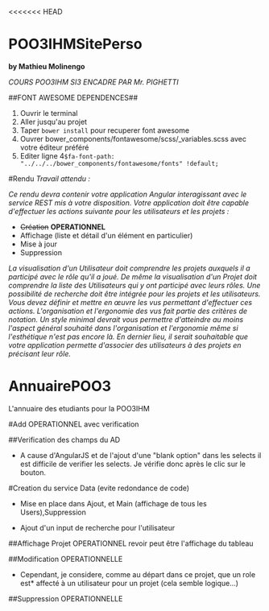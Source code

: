 <<<<<<< HEAD
# POO3IHMSitePerso
**by Mathieu Molinengo**

*COURS POO3IHM SI3 ENCADRE PAR Mr. PIGHETTI*

##FONT AWESOME DEPENDENCES##

1. Ouvrir le terminal
2. Aller jusqu'au projet
3. Taper `bower install` pour recuperer font awesome
4. Ouvrer bower_components/fontawesome/scss/_variables.scss avec votre éditeur préféré
5. Editer ligne 4`$fa-font-path:        "../../../bower_components/fontawesome/fonts" !default;`

#Rendu
*Travail attendu :*

*Ce rendu devra contenir votre application Angular*
*interagissant avec le service REST mis à votre*
*disposition.*
*Votre application doit être capable d'effectuer les actions suivante pour les utilisateurs et les projets :*

* ~~Création~~ **OPERATIONNEL**
* Affichage (liste et détail d'un élément en particulier)
* Mise à jour
* Suppression

*La visualisation d'un Utilisateur doit comprendre les projets auxquels il a participé avec le rôle qu'il*
*a joué. De même la visualisation d'un Projet doit comprendre la liste des Utilisateurs qui y ont*
*participé avec leurs rôles.*
*Une possibilité de recherche doit être intégrée pour les projets et les utilisateurs.*
*Vous devez définir et mettre en œuvre les vus permettant d'effectuer ces actions. L'organisation et*
*l'ergonomie des vus fait partie des critères de notation.*
*Un style minimal devrait vous permettre*
*d'atteindre au moins l'aspect général souhaité dans l'organisation et l'ergonomie même si l'esthétique*
*n'est pas encore là.*
*En dernier lieu, il serait souhaitable que votre application permette d'associer des utilisateurs à des*
*projets en précisant leur rôle.*


# AnnuairePOO3
L'annuaire des etudiants pour la POO3IHM

#Add OPERATIONNEL avec verification

##Verification des champs du AD

* A cause d'AngularJS et de l'ajout d'une "blank option" dans les selects il est difficile de
verifier les selects. Je vérifie donc après le clic sur le bouton.


#Creation du service Data (evite redondance de code)

* Mise en place dans Ajout, et Main (affichage de tous les Users),Suppression

* Ajout d'un input de recherche pour l'utilisateur

##Affichage Projet OPERATIONNEL revoir peut être l'affichage du tableau

##Modification OPERATIONNELLE

* Cependant, je considere, comme au départ dans ce projet, que un role est*
 affecté à un utilisateur pour un projet (cela semble logique...)

##Suppression OPERATIONNELLE